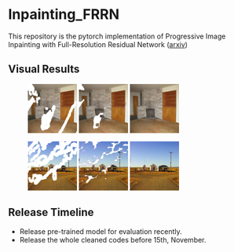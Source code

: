 # Inpainting_FRRN
This repository is the pytorch implementation of Progressive Image Inpainting with Full-Resolution Residual Network ([arxiv](https://arxiv.org/abs/1907.10478))

## Visual Results
<figure float="left">
    <img src="examples/ex_damaged1.png" width="100"/>
    <img src="examples/ex_mid1.png" width="100"/>
    <img src="examples/ex_final1.png" width="100"/>
</figure>
<figure float="left">
    <img src="examples/ex_damaged2.png" width="100"/>
    <img src="examples/ex_mid2.png" width="100"/>
    <img src="examples/ex_final2.png" width="100"/>
</figure>

## Release Timeline
* Release pre-trained model for evaluation recently.
* Release the whole cleaned codes before 15th, November.